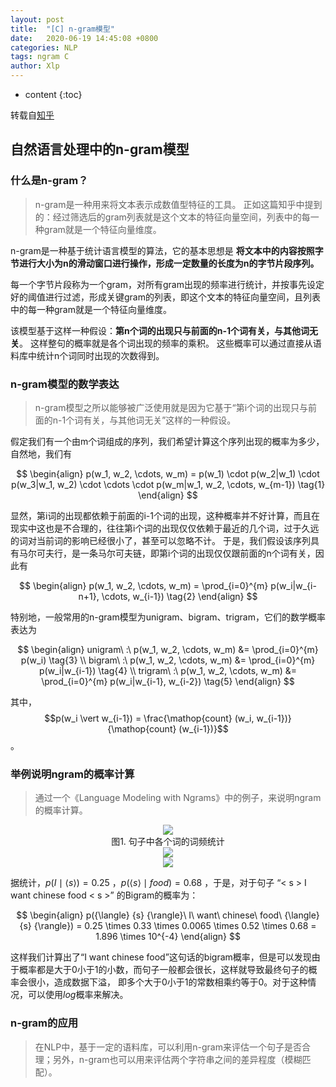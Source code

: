 ```yaml
---
layout: post
title:  "[C] n-gram模型"
date:   2020-06-19 14:45:08 +0800
categories: NLP
tags: ngram C
author: Xlp
---
```

* content
{:toc}

转载自[知乎](https://zhuanlan.zhihu.com/p/32829048)

## 自然语言处理中的n-gram模型
### 什么是n-gram？
> n-gram是一种用来将文本表示成数值型特征的工具。
> 正如这篇知乎中提到的：经过筛选后的gram列表就是这个文本的特征向量空间，列表中的每一种gram就是一个特征向量维度。





n-gram是一种基于统计语言模型的算法，它的基本思想是 **将文本中的内容按照字节进行大小为n的滑动窗口进行操作，形成一定数量的长度为n的字节片段序列。**

每一个字节片段称为一个gram，对所有gram出现的频率进行统计，并按事先设定好的阈值进行过滤，形成关键gram的列表，即这个文本的特征向量空间，且列表中的每一种gram就是一个特征向量维度。

该模型基于这样一种假设：**第n个词的出现只与前面的n-1个词有关，与其他词无关**。
这样整句的概率就是各个词出现的频率的乘积。
这些概率可以通过直接从语料库中统计n个词同时出现的次数得到。

### n-gram模型的数学表达
> n-gram模型之所以能够被广泛使用就是因为它基于“第i个词的出现只与前面的n-1个词有关，与其他词无关”这样的一种假设。

假定我们有一个由m个词组成的序列，我们希望计算这个序列出现的概率为多少，自然地，我们有

$$
\begin{align}
p(w_1, w_2, \cdots, w_m) = p(w_1) \cdot p(w_2|w_1) \cdot p(w_3|w_1, w_2) \cdot \cdots \cdot p(w_m|w_1, w_2, \cdots, w_{m-1}) \tag{1}
\end{align}
$$

显然，第i词的出现都依赖于前面的i-1个词的出现，这种概率并不好计算，而且在现实中这也是不合理的，往往第i个词的出现仅仅依赖于最近的几个词，过于久远的词对当前词的影响已经很小了，甚至可以忽略不计。
于是，我们假设该序列具有马尔可夫行，是一条马尔可夫链，即第i个词的出现仅仅跟前面的n个词有关，因此有

$$
\begin{align}
p(w_1, w_2, \cdots, w_m) = \prod_{i=0}^{m} p(w_i|w_{i-n+1}, \cdots, w_{i-1}) \tag{2}
\end{align}
$$

特别地，一般常用的n-gram模型为unigram、bigram、trigram，它们的数学概率表达为

$$
\begin{align}
unigram\ :\ p(w_1, w_2, \cdots, w_m) &= \prod_{i=0}^{m} p(w_i) \tag{3} \\
bigram\ :\ p(w_1, w_2, \cdots, w_m) &= \prod_{i=0}^{m} p(w_i|w_{i-1}) \tag{4} \\
trigram\ :\ p(w_1, w_2, \cdots, w_m) &= \prod_{i=0}^{m} p(w_i|w_{i-1}, w_{i-2}) \tag{5}
\end{align}
$$

其中，$$p(w_i \vert w_{i-1}) = \frac{\mathop{count} (w_i, w_{i-1})}{\mathop{count} (w_{i-1})}$$ 。

### 举例说明ngram的概率计算
> 通过一个《Language Modeling with Ngrams》中的例子，来说明ngram的概率计算。

<div align="center"><img src="../../../../image/n-gram1.jpeg"></div>

<div align="center">图1. 句子中各个词的词频统计</div>

<div align="center"><img src="../../../../image/n-gram2.jpeg"></div>

<div align="center"><img src="../../../../image/n-gram3.jpeg"></div>


据统计，$p(I \mid {\langle} {s} {\rangle}) = 0.25$ ，$p({\langle} {s} {\rangle} \mid food) = 0.68$ ，于是，对于句子 “< s > I want chinese food < s >” 的Bigram的概率为：

$$
\begin{align}
p({\langle} {s} {\rangle}\ I\ want\ chinese\ food\ {\langle} {s} {\rangle}) = 0.25 \times 0.33 \times 0.0065 \times 0.52 \times 0.68 = 1.896 \times 10^{-4}
\end{align}
$$

这样我们计算出了“I want chinese food”这句话的bigram概率，但是可以发现由于概率都是大于0小于1的小数，而句子一般都会很长，这样就导致最终句子的概率会很小，造成数据下溢，
即多个大于0小于1的常数相乘约等于0。对于这种情况，可以使用$log$概率来解决。


### n-gram的应用
> 在NLP中，基于一定的语料库，可以利用n-gram来评估一个句子是否合理；另外，n-gram也可以用来评估两个字符串之间的差异程度（模糊匹配）。
































